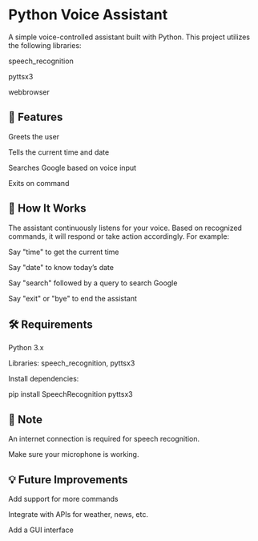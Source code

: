 # Python Voice Assistant

A simple voice-controlled assistant built with Python. This project utilizes the following libraries:

speech_recognition

pyttsx3

webbrowser

## 🔧 Features

Greets the user

Tells the current time and date

Searches Google based on voice input

Exits on command

## 🚀 How It Works

The assistant continuously listens for your voice. Based on recognized commands, it will respond or take action accordingly. For example:

Say "time" to get the current time

Say "date" to know today’s date

Say "search" followed by a query to search Google

Say "exit" or "bye" to end the assistant

## 🛠️ Requirements

Python 3.x

Libraries: speech_recognition, pyttsx3

Install dependencies:

pip install SpeechRecognition pyttsx3

## 📌 Note

An internet connection is required for speech recognition.

Make sure your microphone is working.

## 💡 Future Improvements

Add support for more commands

Integrate with APIs for weather, news, etc.

Add a GUI interface
